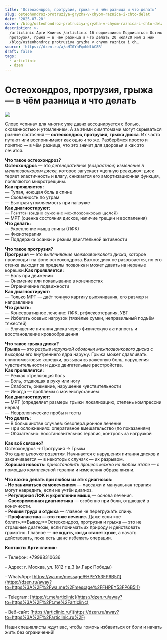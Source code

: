 ```yaml
---
title: 'Остеохондроз, протрузия, грыжа — в чём разница и что делать'
slug: osteohondroz-protruziya-gryzha-v-chyom-raznica-i-chto-delat
date: '2025-07-20'
cover: /blog/osteohondroz-protruziya-gryzha-v-chyom-raznica-i-chto-delat/cover.jpg
description: >-
  /articlinic Арти Клиник /articlinic 16 подписчиков Подписаться Остеохондроз,
  протрузия, грыжа — в чём разница и что делать 20 июля20 июл 2 мин
  /blog/osteohondroz protruziya gryzha v chyom raznica i ch…
source: 'https://dzen.ru/a/aHI0YnFqmhNlAC8R'
draft: false
tags:
  - articlinic
  - dzen
---
```


# Остеохондроз, протрузия, грыжа — в чём разница и что делать

![](/blog/osteohondroz-protruziya-gryzha-v-chyom-raznica-i-chto-delat/img-0.jpg)

Слово «спина» для многих уже давно ассоциируется с болью, скованностью и утомлением. А за этими симптомами могут скрываться разные состояния — **остеохондроз**, **протрузия**, **грыжа диска**. Их часто путают или воспринимают как одно и то же. Разберёмся просто и понятно — в чём разница, что это значит для здоровья и как это лечится.  
  
**Что такое остеохондроз?**  
**Остеохондроз** — это _дегенеративное (возрастное) изменение в межпозвонковом диске,_ которое запускает «цепную реакцию»: диск теряет эластичность и влагу, снижается его амортизационная функция, появляются микротрещины.  
**Как проявляется:**  
— Тупая, ноющая боль в спине  
— Скованность по утрам  
— Быстрая утомляемость при нагрузке  
**Как диагностируют:**  
— Рентген (видно сужение межпозвонковых щелей)  
— МРТ (оценка состояния дисков, наличие трещин и воспаления)  
**Что делать:**  
— Укрепление мышц спины (ЛФК)  
— Физиотерапия  
— Поддержка осанки и режим двигательной активности  
  
**Что такое протрузия?**  
**Протрузия** — это _выпячивание межпозвонкового диска,_ которое происходит на фоне остеохондроза. Важно: диск не разрывается, но его стенка выходит за пределы позвонка и может давить на нервные корешки.**Как проявляется:**  
— Боль при движении  
— Онемение или покалывание в конечностях  
— Ограничение подвижности  
**Как диагностируют:**  
— Только МРТ — даёт точную картину выпячивания, его размер и направление  
**Что делать:**  
— Консервативное лечение: ЛФК, рефлексотерапия, УВТ  
— Избегать осевых нагрузок (тяжёлые сумки, неправильный подъём тяжестей)  
— Улучшение питания диска через физическую активность и восстановление кровообращения  
  
**Что такое грыжа диска?**  
**Грыжа** — это _разрыв наружной оболочки межпозвонкового диска_ с выходом его внутреннего ядра наружу. Грыжа может сдавливать спинномозговые корешки, вызывая выраженную боль, нарушения чувствительности и даже двигательные расстройства.  
**Как проявляется:**  
— Резкая стреляющая боль  
— Боль, отдающая в руку или ногу  
— Слабость, онемение, нарушение чувствительности  
— Иногда — проблемы с мочеиспусканием  
**Как диагностируют:**  
— МРТ (определяет размеры грыжи, локализацию, степень компрессии нерва)  
— Неврологические пробы и тесты  
**Что делать:**  
— В большинстве случаев: безоперационное лечение  
— При осложнениях: оперативное вмешательство (по показаниям)  
— Обязательно: восстановительная терапия, контроль за нагрузкой  
  
**Как всё связано?**  
Остеохондроз → Протрузия → Грыжа  
Это _одна цепочка развития._ Начинается с нарушения питания дисков и заканчивается — в некоторых случаях — их разрывом.  
**Хорошая новость:** _приостановить процесс можно на любом этапе_ — с помощью комплексной терапии и изменения образа жизни.  
  
**Что важно делать при любом из этих диагнозов:**  
**\- Не заниматься самолечением** — массажи и мануальная терапия могут навредить, если не учтён диагноз.  
\- **Регулярная ЛФК и укрепление мышц** — основа лечения.  
\- **Своевременная диагностика** — особенно при боли, отдающей в конечности.  
\- **Режим труда и отдыха** — главное не перегружать спину.  
\- **Профилактика — это тоже лечение.** Даже если «не болит».**Вывод:**Остеохондроз, протрузия и грыжа — это не страшные диагнозы, если понимать их природу и действовать грамотно. Главное — **не ждать, когда станет хуже**, а начать действовать, пока есть шанс избежать операции.

**Контакты Арти клиник:**

\- Телефон: +79998310636

\- Адрес: г. Москва, ул. 1812 г д.3 (м.Парк Победы)

\- WhatsApp: [https://wa.me/message/FHPEY53FP6B5I1](https://dzen.ru/away?to=https%3A%2F%2Fwa.me%2Fmessage%2FFHPEY53FP6B5I1)

\- Telegram: [https://t.me/articlinic](https://dzen.ru/away?to=https%3A%2F%2Ft.me%2Farticlinic)

\- Веб-сайт: [https://articlinic.ru/](https://dzen.ru/away?to=https%3A%2F%2Farticlinic.ru%2F)

Наши специалисты ждут вас, чтобы помочь избавиться от боли и начать жить без ограничений!